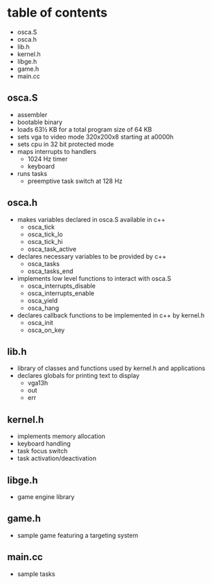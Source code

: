 # table of contents
* osca.S
* osca.h
* lib.h
* kernel.h
* libge.h
* game.h
* main.cc

## osca.S
* assembler
* bootable binary
* loads 63½ KB for a total program size of 64 KB
* sets vga to video mode 320x200x8 starting at a0000h
* sets cpu in 32 bit protected mode
* maps interrupts to handlers
    * 1024 Hz timer
    * keyboard
* runs tasks
    * preemptive task switch at 128 Hz

## osca.h
* makes variables declared in osca.S available in c++
  * osca_tick
  * osca_tick_lo
  * osca_tick_hi
  * osca_task_active
* declares necessary variables to be provided by c++
  * osca_tasks
  * osca_tasks_end
* implements low level functions to interact with osca.S
  * osca_interrupts_disable
  * osca_interrupts_enable
  * osca_yield
  * osca_hang
* declares callback functions to be implemented in c++ by kernel.h
  * osca_init
  * osca_on_key

## lib.h
* library of classes and functions used by kernel.h and applications
* declares globals for printing text to display
  * vga13h
  * out
  * err

## kernel.h
* implements memory allocation
* keyboard handling
* task focus switch
* task activation/deactivation

## libge.h
* game engine library

## game.h
* sample game featuring a targeting system

## main.cc
* sample tasks